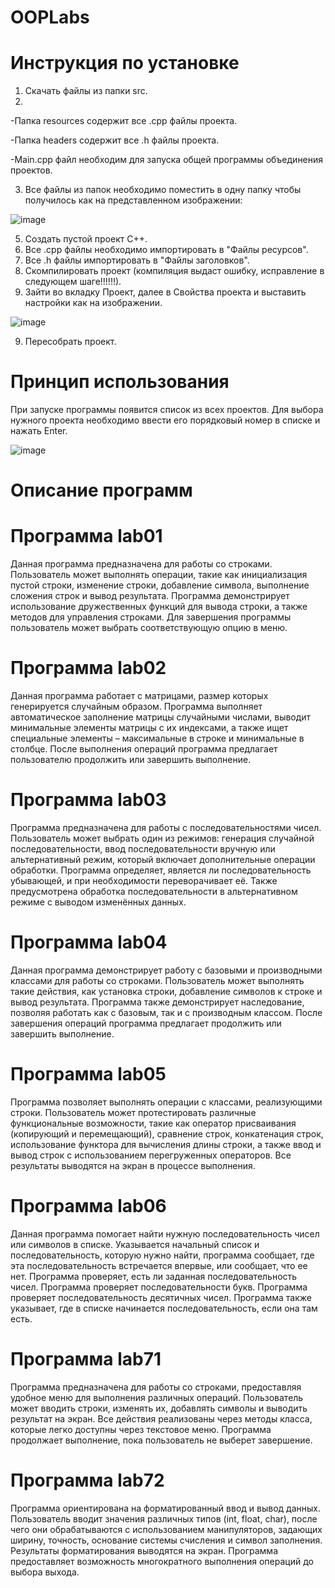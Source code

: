 # OOPLabs
# Инструкция по установке
1. Скачать файлы из папки src.
2. 
-Папка resources содержит все .cpp файлы проекта.

-Папка headers содержит все .h файлы проекта.

-Main.cpp файл необходим для запуска общей программы объединения проектов.

3. Все файлы из папок необходимо поместить в одну папку чтобы получилось как на представленном изображении:

![image](https://github.com/user-attachments/assets/93a67959-d2fa-47eb-8255-3222d0f6df7f)

5. Создать пустой проект C++.
6. Все .cpp файлы необходимо импортировать в "Файлы ресурсов".
7. Все .h файлы импортировать в "Файлы заголовков".
8. Скомпилировать проект (компиляция выдаст ошибку, исправление в следующем шаге!!!!!!).
9. Зайти во вкладку Проект, далее в Свойства проекта и выставить настройки как на изображении.

![image](https://github.com/user-attachments/assets/8a416e34-dea0-4db4-b693-477c21ee0ee9)

9. Пересобрать проект.

# Принцип использования
При запуске программы появится список из всех проектов. Для выбора нужного проекта необходимо ввести его порядковый номер в списке и нажать Enter.

![image](https://github.com/user-attachments/assets/0041e13f-6ac4-4919-921f-c0620ae2cfab)

# Описание программ
# Программа lab01
   Данная программа предназначена для работы со строками. Пользователь может выполнять операции, такие как инициализация пустой строки, изменение строки, добавление символа, выполнение сложения строк и вывод результата. Программа демонстрирует использование дружественных функций для вывода строки, а также методов для управления строками. Для завершения программы пользователь может выбрать соответствующую опцию в меню.
# Программа lab02
   Данная программа работает с матрицами, размер которых генерируется случайным образом. Программа выполняет автоматическое заполнение матрицы случайными числами, выводит минимальные элементы матрицы с их индексами, а также ищет специальные элементы – максимальные в строке и минимальные в столбце. После выполнения операций программа предлагает пользователю продолжить или завершить выполнение.
# Программа lab03
   Программа предназначена для работы с последовательностями чисел. Пользователь может выбрать один из режимов: генерация случайной последовательности, ввод последовательности вручную или альтернативный режим, который включает дополнительные операции обработки. Программа определяет, является ли последовательность убывающей, и при необходимости переворачивает её. Также предусмотрена обработка последовательности в альтернативном режиме с выводом изменённых данных.
# Программа lab04
   Данная программа демонстрирует работу с базовыми и производными классами для работы со строками. Пользователь может выполнять такие действия, как установка строки, добавление символов к строке и вывод результата. Программа также демонстрирует наследование, позволяя работать как с базовым, так и с производным классом. После завершения операций программа предлагает продолжить или завершить выполнение.
# Программа lab05
   Программа позволяет выполнять операции с классами, реализующими строки. Пользователь может протестировать различные функциональные возможности, такие как оператор присваивания (копирующий и перемещающий), сравнение строк, конкатенация строк, использование функтора для вычисления длины строки, а также ввод и вывод строк с использованием перегруженных операторов. Все результаты выводятся на экран в процессе выполнения.
# Программа lab06
   Данная программа помогает найти нужную последовательность чисел или символов в списке. Указывается начальный список и последовательность, которую нужно найти, программа сообщает, где эта последовательность встречается впервые, или сообщает, что ее нет. Программа проверяет, есть ли заданная последовательность чисел. Программа проверяет последовательности букв. Программа проверяет последовательность десятичных чисел. Программа также указывает, где в списке начинается последовательность, если она там есть.
# Программа lab71
  Программа предназначена для работы со строками, предоставляя удобное меню для выполнения различных операций. Пользователь может вводить строки, изменять их, добавлять символы и выводить результат на экран. Все действия реализованы через методы класса, которые легко доступны через текстовое меню. Программа продолжает выполнение, пока пользователь не выберет завершение.
# Программа lab72
   Программа ориентирована на форматированный ввод и вывод данных. Пользователь вводит значения различных типов (int, float, char), после чего они обрабатываются с использованием манипуляторов, задающих ширину, точность, основание системы счисления и символ заполнения. Результаты форматирования выводятся на экран. Программа предоставляет возможность многократного выполнения операций до выбора выхода.
